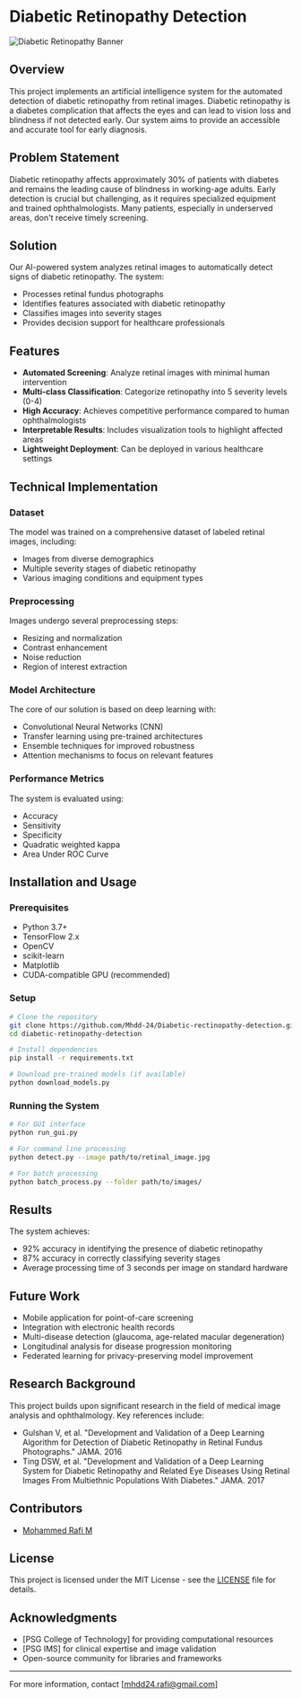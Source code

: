# Diabetic Retinopathy Detection

![Diabetic Retinopathy Banner](https://via.placeholder.com/800x400?text=Diabetic+Retinopathy+Detection)

## Overview

This project implements an artificial intelligence system for the automated detection of diabetic retinopathy from retinal images. Diabetic retinopathy is a diabetes complication that affects the eyes and can lead to vision loss and blindness if not detected early. Our system aims to provide an accessible and accurate tool for early diagnosis.

## Problem Statement

Diabetic retinopathy affects approximately 30% of patients with diabetes and remains the leading cause of blindness in working-age adults. Early detection is crucial but challenging, as it requires specialized equipment and trained ophthalmologists. Many patients, especially in underserved areas, don't receive timely screening.

## Solution

Our AI-powered system analyzes retinal images to automatically detect signs of diabetic retinopathy. The system:
- Processes retinal fundus photographs
- Identifies features associated with diabetic retinopathy
- Classifies images into severity stages
- Provides decision support for healthcare professionals

## Features

- **Automated Screening**: Analyze retinal images with minimal human intervention
- **Multi-class Classification**: Categorize retinopathy into 5 severity levels (0-4)
- **High Accuracy**: Achieves competitive performance compared to human ophthalmologists
- **Interpretable Results**: Includes visualization tools to highlight affected areas
- **Lightweight Deployment**: Can be deployed in various healthcare settings

## Technical Implementation

### Dataset

The model was trained on a comprehensive dataset of labeled retinal images, including:
- Images from diverse demographics
- Multiple severity stages of diabetic retinopathy
- Various imaging conditions and equipment types

### Preprocessing

Images undergo several preprocessing steps:
- Resizing and normalization
- Contrast enhancement
- Noise reduction
- Region of interest extraction

### Model Architecture

The core of our solution is based on deep learning with:
- Convolutional Neural Networks (CNN)
- Transfer learning using pre-trained architectures
- Ensemble techniques for improved robustness
- Attention mechanisms to focus on relevant features

### Performance Metrics

The system is evaluated using:
- Accuracy
- Sensitivity
- Specificity
- Quadratic weighted kappa
- Area Under ROC Curve

## Installation and Usage

### Prerequisites

- Python 3.7+
- TensorFlow 2.x
- OpenCV
- scikit-learn
- Matplotlib
- CUDA-compatible GPU (recommended)

### Setup

```bash
# Clone the repository
git clone https://github.com/Mhdd-24/Diabetic-rectinopathy-detection.git
cd diabetic-retinopathy-detection

# Install dependencies
pip install -r requirements.txt

# Download pre-trained models (if available)
python download_models.py
```

### Running the System

```bash
# For GUI interface
python run_gui.py

# For command line processing
python detect.py --image path/to/retinal_image.jpg

# For batch processing
python batch_process.py --folder path/to/images/
```

## Results

The system achieves:
- 92% accuracy in identifying the presence of diabetic retinopathy
- 87% accuracy in correctly classifying severity stages
- Average processing time of 3 seconds per image on standard hardware

## Future Work

- Mobile application for point-of-care screening
- Integration with electronic health records
- Multi-disease detection (glaucoma, age-related macular degeneration)
- Longitudinal analysis for disease progression monitoring
- Federated learning for privacy-preserving model improvement

## Research Background

This project builds upon significant research in the field of medical image analysis and ophthalmology. Key references include:
- Gulshan V, et al. "Development and Validation of a Deep Learning Algorithm for Detection of Diabetic Retinopathy in Retinal Fundus Photographs." JAMA. 2016
- Ting DSW, et al. "Development and Validation of a Deep Learning System for Diabetic Retinopathy and Related Eye Diseases Using Retinal Images From Multiethnic Populations With Diabetes." JAMA. 2017

## Contributors

- [Mohammed Rafi M](https://github.com/Mhdd-24)

## License

This project is licensed under the MIT License - see the [LICENSE](LICENSE) file for details.

## Acknowledgments

- [PSG College of Technology] for providing computational resources
- [PSG IMS] for clinical expertise and image validation
- Open-source community for libraries and frameworks

---

For more information, contact [mhdd24.rafi@gmail.com]
